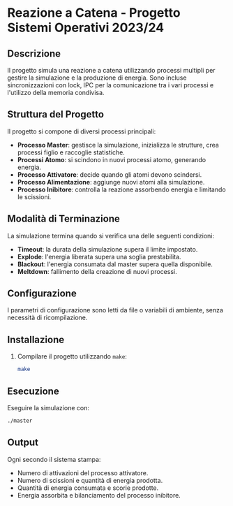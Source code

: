 # Reazione a Catena - Progetto Sistemi Operativi 2023/24

## Descrizione
Il progetto simula una reazione a catena utilizzando processi multipli per gestire la simulazione e la produzione di energia. Sono incluse sincronizzazioni con lock, IPC per la comunicazione tra i vari processi e l'utilizzo della memoria condivisa.

## Struttura del Progetto
Il progetto si compone di diversi processi principali:

- **Processo Master**: gestisce la simulazione, inizializza le strutture, crea processi figlio e raccoglie statistiche.
- **Processi Atomo**: si scindono in nuovi processi atomo, generando energia.
- **Processo Attivatore**: decide quando gli atomi devono scindersi.
- **Processo Alimentazione**: aggiunge nuovi atomi alla simulazione.
- **Processo Inibitore**: controlla la reazione assorbendo energia e limitando le scissioni.

## Modalità di Terminazione
La simulazione termina quando si verifica una delle seguenti condizioni:
- **Timeout**: la durata della simulazione supera il limite impostato.
- **Explode**: l'energia liberata supera una soglia prestabilita.
- **Blackout**: l'energia consumata dal master supera quella disponibile.
- **Meltdown**: fallimento della creazione di nuovi processi.

## Configurazione
I parametri di configurazione sono letti da file o variabili di ambiente, senza necessità di ricompilazione.

## Installazione
1. Compilare il progetto utilizzando `make`:
   ```sh
   make
   ```

## Esecuzione
Eseguire la simulazione con:
```sh
./master
```

## Output
Ogni secondo il sistema stampa:
- Numero di attivazioni del processo attivatore.
- Numero di scissioni e quantità di energia prodotta.
- Quantità di energia consumata e scorie prodotte.
- Energia assorbita e bilanciamento del processo inibitore.


